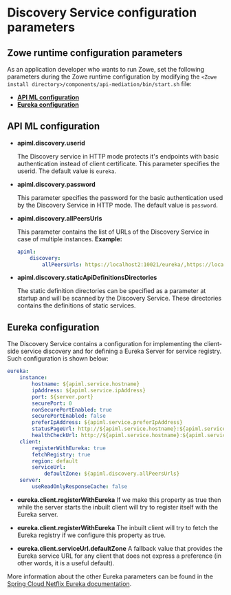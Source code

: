 # Discovery Service configuration parameters

## Zowe runtime configuration parameters

As an application developer who wants to run Zowe, set the following parameters during the Zowe runtime configuration by modifying the `<Zowe install directory>/components/api-mediation/bin/start.sh` file:

* **[API ML configuration](#api-ml-configuration)**
* **[Eureka configuration](#eureka-configuration)**

## API ML configuration

* **apiml.discovery.userid**

    The Discovery service in HTTP mode protects it's endpoints with basic authentication instead of client certificate. This parameter  specifies the userid. The default value is `eureka`. 

* **apiml.discovery.password**

    This parameter specifies the password for the basic authentication used by the Discovery Service in HTTP mode. The default value is `password`.
    
* **apiml.discovery.allPeersUrls**

    This parameter contains the list of URLs of the Discovery Service in case of multiple instances. 
    **Example:** 
    ```yaml
    apiml:
        discovery:
            allPeersUrls: https://localhost2:10021/eureka/,https://localhost3:10031/eureka/
    ```
* **apiml.discovery.staticApiDefinitionsDirectories**

    The static definition directories can be specified as a parameter at startup and will be scanned by the Discovery Service. These directories contains the definitions of static services.

## Eureka configuration

The Discovery Service contains a configuration for implementing the client-side service discovery and for defining a Eureka Server for service registry. Such configuration is shown below:

```yaml
eureka:
    instance:
        hostname: ${apiml.service.hostname}
        ipAddress: ${apiml.service.ipAddress}
        port: ${server.port}
        securePort: 0
        nonSecurePortEnabled: true
        securePortEnabled: false
        preferIpAddress: ${apiml.service.preferIpAddress}
        statusPageUrl: http://${apiml.service.hostname}:${apiml.service.port}/application/info
        healthCheckUrl: http://${apiml.service.hostname}:${apiml.service.port}/application/health
    client:
        registerWithEureka: true
        fetchRegistry: true
        region: default
        serviceUrl:
            defaultZone: ${apiml.discovery.allPeersUrls}
    server:
        useReadOnlyResponseCache: false
```

* **eureka.client.registerWithEureka**
    If we make this property as true then while the server starts the inbuilt client will try to register itself with the Eureka server.

* **eureka.client.registerWithEureka**
    The inbuilt client will try to fetch the Eureka registry if we configure this property as true.

* **eureka.client.serviceUrl.defaultZone**
    A fallback value that provides the Eureka service URL for any client that does not express a preference (in other words, it is a useful default).

More information about the other Eureka parameters can be found in the [Spring Cloud Netflix Eureka documentation](https://cloud.spring.io/spring-cloud-netflix/multi/multi__service_discovery_eureka_clients.html).
